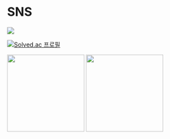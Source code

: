 # SNS
<a href="https://leeelijah.oopy.io/" target="_blank"><img src="https://img.shields.io/badge/notion#000000?style=flat-square&logo=notion&logoColor=black"/></a>


[![Solved.ac 프로필](http://mazassumnida.wtf/api/v2/generate_badge?boj=유저네임)](https://solved.ac/유저네임)
<p>
  <img height="180em" src="https://github-readme-stats.vercel.app/api?username=LeeYongSung&show_icons=true&include_all_commits=true&bg_color=30,e96443,904e95&title_color=fff&text_color=fff">
  <img height="180em" src="https://github-readme-stats.vercel.app/api/top-langs/?username=LeeYongSung&layout=compact&bg_color=30,e96443,904e95&title_color=fff&text_color=fff">
</p>
